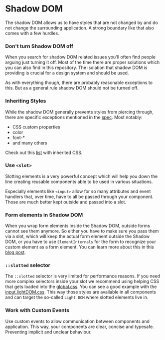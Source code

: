 # Shadow DOM

The shadow DOM allows us to have styles that are not changed by and do not change the surrounding application. A strong
boundary like that also comes with a few hurdles.

### Don't turn Shadow DOM off

When you search for shadow DOM related issues you'll often find people arguing just turning it off. Most of the time
there are proper solutions which you can also find in this repository. The isolation that shadow DOM is providing is
crucial for a design system and should be used.

As with everything though, there are probably reasonable exceptions to this. But as a general rule shadow DOM should not
be turned off.

### Inheriting Styles

While the shadow DOM generally prevents styles from piercing through, there are specific exceptions mentioned in the
[spec](https://www.w3.org/TR/css-scoping-1/#inheritance). Most notably:
- CSS custom properties
- color
- font-*
- and many others

Check out this [list](https://gist.github.com/dcneiner/1137601) with inherited CSS.

### Use `<slot>`

Slotting elements is a very powerful concept which will help you down the line creating reusable components able to
be used in various situations.

Especially elements like `<input>` allow for so many attributes and event handlers that, over time, have to all be
passed through your component. Those are much better kept outside and passed into a slot.

### Form elements in Shadow DOM

When you wrap form elements inside the Shadow DOM, outside forms cannot see them anymore. So either you have to make
sure you pass them via a slot, which will keep the actual form element outside the Shadow DOM, or you have to use
`ElementInternals` for the form to recognize your custom element as a form element. You can learn more about this in
this [blog post](https://software-engineering-corner.zuehlke.com/finally-custom-form-elements-that-dont-suck).

### `::slotted` selector

The `::slotted` selector is very limited for performance reasons. If you need more complex selectors inside your slot we
recommend using helping CSS that gets loaded into the 
[global.css](../web-components/src/internals/baseElement/global.css). You can see a good example with the
[input.lightDOM.css](../web-components/src/components/input/input.lightDOM.css). This way those styles are available in 
all components and can target the so-called `Light DOM` where slotted elements live in.

### Work with Custom Events

Use custom events to allow communication between components and application. This way, your components are clear,
concise and typesafe. Preventing implicit and unclear behaviour.

### 